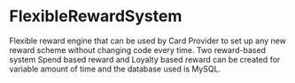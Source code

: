 # FlexibleRewardSystem
Flexible reward engine that can be used by Card Provider to set up any new reward scheme without changing code every time. Two reward-based system Spend based reward and Loyalty based reward can be created for variable amount of time and the database used is MySQL.
